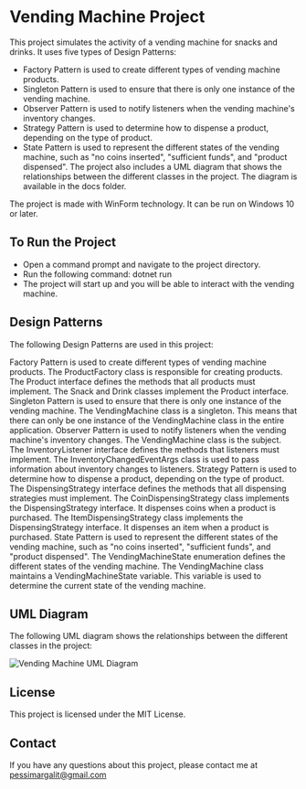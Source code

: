 # Vending Machine Project
This project simulates the activity of a vending machine for snacks and drinks. It uses five types of Design Patterns:

 - Factory Pattern is used to create different types of vending machine products.
 - Singleton Pattern is used to ensure that there is only one instance of the vending machine.
 - Observer Pattern is used to notify listeners when the vending machine's inventory changes.
 - Strategy Pattern is used to determine how to dispense a product, depending on the type of product.
 - State Pattern is used to represent the different states of the vending machine, such as "no coins inserted", "sufficient funds", and "product dispensed".
The project also includes a UML diagram that shows the relationships between the different classes in the project. The diagram is available in the docs folder.

The project is made with WinForm technology. It can be run on Windows 10 or later.

## To Run the Project
 - Open a command prompt and navigate to the project directory.
 - Run the following command: dotnet run
 - The project will start up and you will be able to interact with the vending machine.

## Design Patterns
The following Design Patterns are used in this project:

Factory Pattern is used to create different types of vending machine products. The ProductFactory class is responsible for creating products. The Product interface defines the methods that all products must implement. The Snack and Drink classes implement the Product interface.
Singleton Pattern is used to ensure that there is only one instance of the vending machine. The VendingMachine class is a singleton. This means that there can only be one instance of the VendingMachine class in the entire application.
Observer Pattern is used to notify listeners when the vending machine's inventory changes. The VendingMachine class is the subject. The InventoryListener interface defines the methods that listeners must implement. The InventoryChangedEventArgs class is used to pass information about inventory changes to listeners.
Strategy Pattern is used to determine how to dispense a product, depending on the type of product. The DispensingStrategy interface defines the methods that all dispensing strategies must implement. The CoinDispensingStrategy class implements the DispensingStrategy interface. It dispenses coins when a product is purchased. The ItemDispensingStrategy class implements the DispensingStrategy interface. It dispenses an item when a product is purchased.
State Pattern is used to represent the different states of the vending machine, such as "no coins inserted", "sufficient funds", and "product dispensed". The VendingMachineState enumeration defines the different states of the vending machine. The VendingMachine class maintains a VendingMachineState variable. This variable is used to determine the current state of the vending machine.
## UML Diagram
The following UML diagram shows the relationships between the different classes in the project:

![Vending Machine UML Diagram](https://github.com/pessiMargalit/design-pattern-automatic-machine/blob/master/UML%20Class%20Diagram.vpd.jpg)
## License
This project is licensed under the MIT License.

## Contact
If you have any questions about this project, please contact me at pessimargalit@gmail.com

